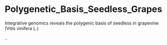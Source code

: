 # Polygenetic_Basis_Seedless_Grapes
Integrative genomics reveals the polygenic basis of seedless in grapevine (Vitis vinifera L.)

..
